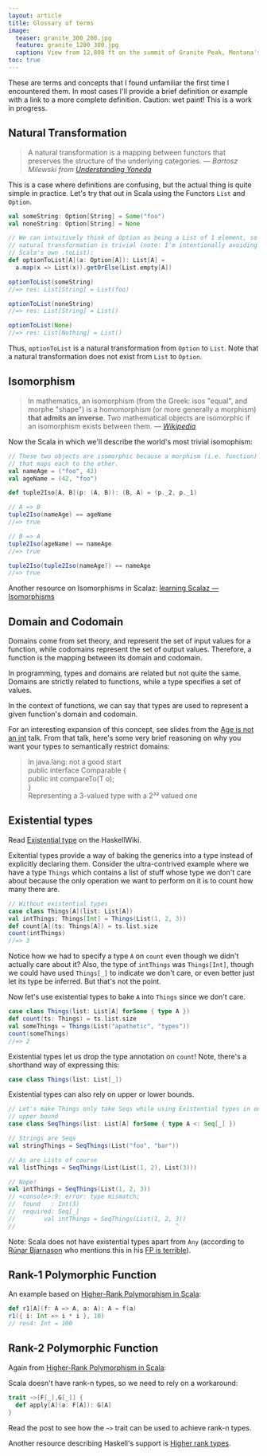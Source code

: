 ```yaml
---
layout: article
title: Glossary of terms
image:
  teaser: granite_300_200.jpg
  feature: granite_1200_300.jpg
  caption: View from 12,808 ft on the summit of Granite Peak, Montana's highest point
toc: true
---
```


These are terms and concepts that I found unfamiliar the first time I
encountered them. In most cases I'll provide a brief definition or example with
a link to a more complete definition. Caution: wet paint! This is a work in
progress.


## Natural Transformation

> A natural transformation is a mapping between functors that preserves the
> structure of the underlying categories.
> — <cite>Bartosz Milewski from [Understanding Yoneda](https://www.fpcomplete.com/user/bartosz/understanding-yoneda)</cite>

This is a case where definitions are confusing, but the actual thing is quite
simple in practice. Let's try that out in Scala using the Functors `List` and
`Option`.

``` scala
val someString: Option[String] = Some("foo")
val noneString: Option[String] = None

// We can intuitively think of Option as being a List of 1 element, so the
// natural transformation is trivial (note: I'm intentionally avoiding the use of
// Scala's own .toList):
def optionToList[A](a: Option[A]): List[A] =
  a.map(x => List(x)).getOrElse(List.empty[A])

optionToList(someString)
//=> res: List[String] = List(foo)

optionToList(noneString)
//=> res: List[String] = List()

optionToList(None)
//=> res: List[Nothing] = List()
```

Thus, `optionToList` is a natural transformation from `Option` to `List`. Note
that a natural transformation does not exist from `List` to `Option`.


## Isomorphism

> In mathematics, an isomorphism (from the Greek: isos "equal", and morphe
> "shape") is a homomorphism (or more generally a morphism) **that admits an
> inverse**. Two mathematical objects are isomorphic if an isomorphism exists
> between them.
> — <cite>[Wikipedia](http://en.wikipedia.org/wiki/Isomorphism)

Now the Scala in which we'll describe the world's most trivial isomophism:

```scala
// These two objects are isomorphic because a morphism (i.e. function) exists
// that maps each to the other.
val nameAge = ("foo", 42)
val ageName = (42, "foo")

def tuple2Iso[A, B](p: (A, B)): (B, A) = (p._2, p._1)

// A => B
tuple2Iso(nameAge) == ageName
//=> true

// B => A
tuple2Iso(ageName) == nameAge
//=> true

tuple2Iso(tuple2Iso(nameAge)) == nameAge
//=> true
```

Another resource on Isomorphisms in Scalaz:
[learning Scalaz — Isomorphisms](http://eed3si9n.com/learning-scalaz/Isomorphisms.html)

## Domain and Codomain

Domains come from set theory, and represent the set of input values for a
function, while codomains represent the set of output values. Therefore, a
function is the mapping between its domain and codomain.

In programming, types and domains are related but not quite the same. Domains
are strictly related to functions, while a type specifies a set of values.

In the context of functions, we can say that types are used to represent a given
function's domain and codomain.

For an interesting expansion of this concept, see slides from
the [Age is not an int](http://www.slideshare.net/oxbow_lakes/age-is-not-an-int)
talk. From that talk, here's some very brief reasoning on why you want your
types to semantically restrict domains:

> In java.lang: not a good start<br />
> public interface Comparable<T> {<br />
>   public int compareTo(T o);<br />
> }<br />
> Representing a 3-valued type with a 2³² valued one


## Existential types

Read [Existential type](https://www.haskell.org/haskellwiki/Existential_type) on
the HaskellWiki.

Exitential types provide a way of baking the generics into a type instead of
explicitly declaring them. Consider the ultra-contrived example where we have a
type `Things` which contains a list of stuff whose type we don't care about
because the only operation we want to perform on it is to count how many there
are.

```scala
// Without existential types
case class Things[A](list: List[A])
val intThings: Things[Int] = Things(List(1, 2, 3))
def count[A](ts: Things[A]) = ts.list.size
count(intThings)
//=> 3
```

Notice how we had to specify a type `A` on `count` even though we didn't
actually care about it? Also, the type of `intThings` was `Things[Int]`, though
we could have used `Things[_]` to indicate we don't care, or even better just
let its type be inferred. But that's not the point.

Now let's use existential types to bake `A` into `Things` since we don't care.

```scala
case class Things(list: List[A] forSome { type A })
def count(ts: Things) = ts.list.size
val someThings = Things(List("apathetic", "types"))
count(someThings)
//=> 2
```

Existential types let us drop the type annotation on `count`! Note, there's a
shorthand way of expressing this:

``` scala
case class Things(list: List[_])
```

Existential types can also rely on upper or lower bounds.

``` scala
// Let's make Things only take Seqs while using Existential types in our
// upper bound
case class SeqThings(list: List[A] forSome { type A <: Seq[_] })

// Strings are Seqs
val stringThings = SeqThings(List("foo", "bar"))

// As are Lists of course
val listThings = SeqThings(List(List(1, 2), List(3)))

// Nope!
val intThings = SeqThings(List(1, 2, 3))
// <console>:9: error: type mismatch;
//  found   : Int(3)
//  required: Seq[_]
//        val intThings = SeqThings(List(1, 2, 3))
//                                             ^
```

Note: Scala does not have existential types apart from `Any` (according to
[Rúnar Bjarnason](https://www.youtube.com/watch?v=hzf3hTUKk8U) who mentions this
in his [FP is terrible](https://www.youtube.com/watch?v=hzf3hTUKk8U)).

## Rank-1 Polymorphic Function

An example based on
[Higher-Rank Polymorphism in Scala](https://apocalisp.wordpress.com/2010/07/02/higher-rank-polymorphism-in-scala/):

```scala
def r1[A](f: A => A, a: A): A = f(a)
r1({ i: Int => i * i }, 10)
// res4: Int = 100
```

## Rank-2 Polymorphic Function

Again from
[Higher-Rank Polymorphism in Scala](https://apocalisp.wordpress.com/2010/07/02/higher-rank-polymorphism-in-scala/):

Scala doesn't have rank-n types, so we need to rely on a workaround:

```scala
trait ~>[F[_],G[_]] {
  def apply[A](a: F[A]): G[A]
}
```

Read the post to see how the `~>` trait can be used to achieve rank-n types.

Another resource describing Haskell's support is
[Higher rank types](http://en.wikibooks.org/wiki/Haskell/Polymorphism#Higher_rank_types).



